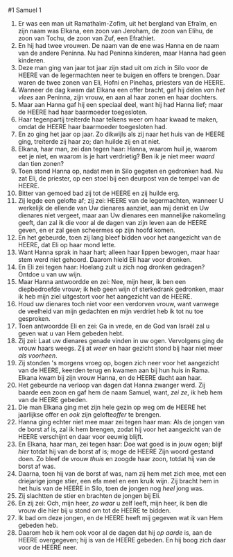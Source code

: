 #1 Samuel 1
1. Er was een man uit Ramathaïm-Zofim, uit het bergland van Efraïm, en zijn naam was Elkana, een zoon van Jeroham, de zoon van Elihu, de zoon van Tochu, de zoon van Zuf, een Efrathiet.
2. En hij had twee vrouwen. De naam van de ene was Hanna en de naam van de andere Peninna. Nu had Peninna kinderen, maar Hanna had geen kinderen.
3. Deze man ging van jaar tot jaar zijn stad uit om zich in Silo voor de HEERE van de legermachten neer te buigen en offers te brengen. Daar waren de twee zonen van Eli, Hofni en Pinehas, priesters van de HEERE.
4. Wanneer de dag kwam dat Elkana een offer bracht, gaf hij delen *van het vlees* aan Peninna, zijn vrouw, en aan al haar zonen en haar dochters.
5. Maar aan Hanna gaf hij een speciaal deel, want hij had Hanna lief; maar de HEERE had haar baarmoeder toegesloten.
6. Haar tegenpartij treiterde haar telkens weer om haar kwaad te maken, omdat de HEERE haar baarmoeder toegesloten had.
7. En zo ging het jaar op jaar. Zo dikwijls als zij naar het huis van de HEERE ging, treiterde zij haar zo; dan huilde zij en at niet.
8. Elkana, haar man, zei dan tegen haar: Hanna, waarom huil je, waarom eet je niet, en waarom is je hart verdrietig? Ben ik je niet meer *waard* dan tien zonen?
9. Toen stond Hanna op, nadat men in Silo gegeten en gedronken had. Nu zat Eli, de priester, op een stoel bij een deurpost van de tempel van de HEERE.
10. Bitter van gemoed bad zij tot de HEERE en zij huilde erg.
11. Zij legde een gelofte af; zij zei: HEERE van de legermachten, wanneer U werkelijk de ellende van Uw dienares aanziet, aan mij denkt en Uw dienares niet vergeet, maar aan Uw dienares een mannelijke nakomeling geeft, dan zal ik die voor al de dagen van zijn leven aan de HEERE geven, en er zal geen scheermes op zijn hoofd komen.
12. En het gebeurde, toen zij lang bleef bidden voor het aangezicht van de HEERE, dat Eli op haar mond lette.
13. Want Hanna sprak in haar hart; alleen haar lippen bewogen, maar haar stem werd niet gehoord. Daarom hield Eli haar voor dronken.
14. En Eli zei tegen haar: Hoelang zult u zich nog dronken gedragen? Ontdoe u van uw wijn.
15. Maar Hanna antwoordde en zei: Nee, mijn heer, ik ben een diepbedroefde vrouw; ik heb geen wijn of sterkedrank gedronken, maar ik heb mijn ziel uitgestort voor het aangezicht van de HEERE.
16. Houd uw dienares toch niet voor een verdorven vrouw, want vanwege de veelheid van mijn gedachten en mijn verdriet heb ik tot nu toe gesproken.
17. Toen antwoordde Eli en zei: Ga in vrede, en de God van Israël zal u geven wat u van Hem gebeden hebt.
18. Zij zei: Laat uw dienares genade vinden in uw ogen. Vervolgens ging de vrouw haars weegs. Zij at *weer* en haar gezicht stond bij haar niet meer *als voorheen*.
19. Zij stonden 's morgens vroeg op, bogen zich neer voor het aangezicht van de HEERE, keerden terug en kwamen aan bij hun huis in Rama. Elkana kwam bij zijn vrouw Hanna, en de HEERE dacht aan haar.
20. Het gebeurde na verloop van dagen dat Hanna zwanger werd. Zij baarde een zoon en gaf hem de naam Samuel, want, *zei ze*, ik heb hem van de HEERE gebeden.
21. Die man Elkana ging met zijn hele gezin op weg om de HEERE het jaarlijkse offer en *ook* zijn gelofte*offer* te brengen.
22. Hanna ging echter niet mee maar zei tegen haar man: Als de jongen van de borst af is, zal ik hem brengen, zodat hij voor het aangezicht van de HEERE verschijnt en daar voor eeuwig blijft.
23. En Elkana, haar man, zei tegen haar: Doe wat goed is in jouw ogen; blijf *hier* totdat hij van de borst af is; moge de HEERE Zijn woord gestand doen. Zo bleef de vrouw *thuis* en zoogde haar zoon, totdat hij van de borst af was.
24. Daarna, toen hij van de borst af was, nam zij hem met zich mee, met een driejarige jonge stier, een efa meel en een kruik wijn. Zij bracht hem in het huis van de HEERE in Silo, toen de jongen nog *heel* jong was.
25. Zij slachtten de stier en brachten de jongen bij Eli.
26. En zij zei: Och, mijn heer, *zo waar* u zelf leeft, mijn heer, ik ben die vrouw die hier bij u stond om tot de HEERE te bidden.
27. Ik bad om deze jongen, en de HEERE heeft mij gegeven wat ik van Hem gebeden heb.
28. Daarom heb ik hem ook voor al de dagen dat hij *op aarde* is, aan de HEERE overgegeven; hij is van de HEERE gebeden. En hij boog zich daar voor de HEERE neer.
